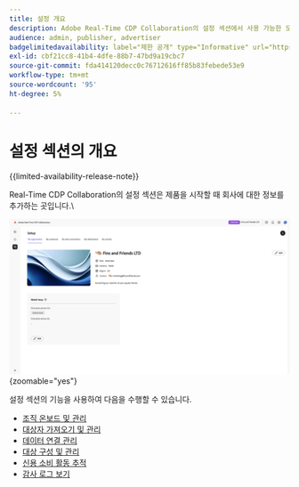 ```yaml
---
title: 설정 개요
description: Adobe Real-Time CDP Collaboration의 설정 섹션에서 사용 가능한 모든 옵션 및 워크플로 이해
audience: admin, publisher, advertiser
badgelimitedavailability: label="제한 공개" type="Informative" url="https://helpx.adobe.com/legal/product-descriptions/real-time-customer-data-platform-collaboration.html newtab=true"
exl-id: cbf21cc8-41b4-4dfe-88b7-47bd9a19cbc7
source-git-commit: fda414120decc0c76712616ff85b83febede53e9
workflow-type: tm+mt
source-wordcount: '95'
ht-degree: 5%

---
```


# 설정 섹션의 개요

{{limited-availability-release-note}}

Real-Time CDP Collaboration의 설정 섹션은 제품을 시작할 때 회사에 대한 정보를 추가하는 곳입니다.\

![현재 설정을 개괄적으로 보여주는 조직의 작업 영역 설정입니다.](/help/assets/setup/set-up-overview.png){zoomable="yes"}

설정 섹션의 기능을 사용하여 다음을 수행할 수 있습니다.

* [조직 온보드 및 관리](/help/guide/setup/onboard-organization.md)
* [대상자 가져오기 및 관리](/help/guide/setup/onboard-audiences.md)
* [데이터 연결 관리](/help/guide/setup/manage-data-connection.md)
* [대상 구성 및 관리](/help/guide/setup/manage-destinations.md)
* [신용 소비 활동 추적](/help/guide/setup/my-activity.md)
* [감사 로그 보기](/help/guide/setup/audit-logs.md)
